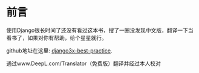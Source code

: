 # 前言

使用Django很长时间了还没有看过这本书，搜了一圈没发现中文版，翻译一下当看书了，如果对你有帮助，给个星星就行。

github地址在这里: [django3x-best-practice](https://github.com/caoqianming/django3x-best-practice).

通过www.DeepL.com/Translator（免费版）翻译并经过本人校对
